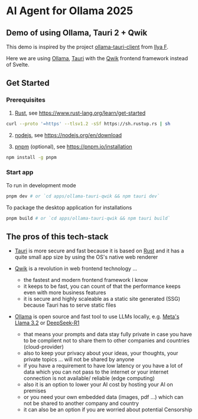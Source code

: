 # AI Agent for Ollama 2025

## Demo of using Ollama, Tauri 2 + Qwik

This demo is inspired by the project [ollama-tauri-client](https://github.com/elijahmg/ollama-tauri-client) from [Ilya F](https://github.com/elijahmg).

Here we are using [Ollama](https://ollama.com/), [Tauri](https://tauri.app/) with the [Qwik](https://qwik.dev/) frontend framework instead of Svelte.

## Get Started

### Prerequisites

1. [Rust](https://www.rust-lang.org/), see https://www.rust-lang.org/learn/get-started

```sh
curl --proto '=https' --tlsv1.2 -sSf https://sh.rustup.rs | sh
```

2. [nodejs](https://nodejs.org/), see https://nodejs.org/en/download

3. [pnpm](https://pnpm.io/installation) (optional), see https://pnpm.io/installation

```sh
npm install -g pnpm
```

### Start app

To run in development mode

```sh
pnpm dev # or `cd apps/ollama-tauri-qwik && npm tauri dev`
```

To package the desktop application for installations

```sh
pnpm build # or `cd apps/ollama-tauri-qwik && npm tauri build`
```

## The pros of this tech-stack

- [Tauri](https://tauri.app/) is more secure and fast because it is based on [Rust](https://www.rust-lang.org/) and it has a quite small app size by using the OS's native web renderer

- [Qwik](https://qwik.dev/) is a revolution in web frontend technology ...
  - the fastest and modern frontend framework I know
  - it keeps to be fast, you can count of that the performance keeps even with more business features
  - it is secure and highly scaleable as a static site generated (SSG) because Tauri has to serve static files

- [Ollama](https://ollama.com/) is open source and fast tool to use LLMs locally, e.g. [Meta's Llama 3.2](https://ollama.com/library/llama3.2) or [DeepSeek-R1](https://ollama.com/library/deepseek-r1)
  - that means your prompts and data stay fully private in case you have to be complient not to share them to other companies and countries (cloud-provider)
  - also to keep your privacy about your ideas, your thoughts, your private topics ... will not be shared by anyone
  - if you have a requirement to have low latency or you have a lot of data which you can not pass to the internet or your internet connection is not available/ reliable (edge computing)
  - also it is an option to lower your AI cost by hosting your AI on premises
  - or you need your own embedded data (images, pdf ...) which can not be shared to another company and country 
  - it can also be an option if you are worried about potential Censorship